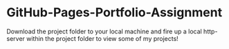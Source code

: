 # GitHub-Pages-Portfolio-Assignment

Download the project folder to your local machine and fire up a local http-server within the project folder to view some of my projects!
